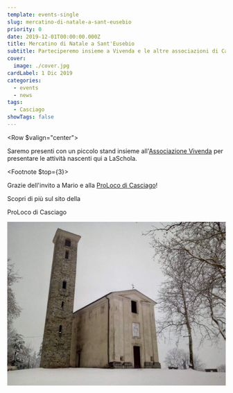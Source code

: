 ```yaml
---
template: events-single
slug: mercatino-di-natale-a-sant-eusebio
priority: 0
date: 2019-12-01T00:00:00.000Z
title: Mercatino di Natale a Sant'Eusebio
subtitle: Parteciperemo insieme a Vivenda e le altre associazioni di Casciago
cover:
  image: ./cover.jpg
cardLabel: 1 Dic 2019
categories:
  - events
  - news
tags:
  - Casciago
showTags: false
---
```


<EntryInfo variant="frequency" label="1 dicembre 2019" value="dalle 10 alle 18"/>
<EntryInfo variant="facebook" label="Segui l'evento" value="su [facebook](https://www.facebook.com/events/441590786500996)"/>
<EntryInfo variant="location" label="Ci trovate" value="alla [Chiesa di Sant'Eusebio di Casciago](https://goo.gl/maps/qx5urf1eLAYHPJNWA)" $bottom={6}/>

<Row $valign="center">
<Col md={6} $initial>

Saremo presenti con un piccolo stand insieme all'[Associazione Vivenda](/partners/associazione-vivenda/) per presentare le attività nascenti qui a LaSchola.

<Footnote $top={3}>

Grazie dell'invito a Mario e alla [ProLoco di Casciago](https://www.facebook.com/ProlocoCasciago/)!

</Footnote>

Scopri di più sul sito della

<ButtonLink href="http://www.prolococasciago.it/eventi.html">ProLoco di Casciago</ButtonLink>
</Col>
<Col md={6}>

![Sant'Eusebio](./chiesa-di-sant-eusebio-a-casciago.jpg)

</Col>
</Row>
